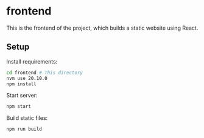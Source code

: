 # frontend

This is the frontend of the project, which builds a static website using React.

## Setup

Install requirements:

```bash
cd frontend # This directory
nvm use 20.10.0
npm install
```

Start server:

```bash
npm start
```

Build static files:

```bash
npm run build
```
